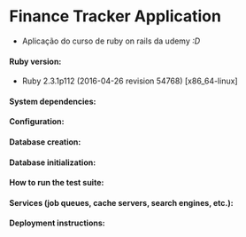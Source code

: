 # Finance Tracker Application

 - Aplicação do curso de ruby on rails da udemy  _:D_

 #### Ruby version:
 * Ruby 2.3.1p112 (2016-04-26 revision 54768) [x86_64-linux]

 #### System dependencies:

 #### Configuration:

 #### Database creation:

 #### Database initialization:

 #### How to run the test suite:

 #### Services (job queues, cache servers, search engines, etc.):

 #### Deployment instructions:
